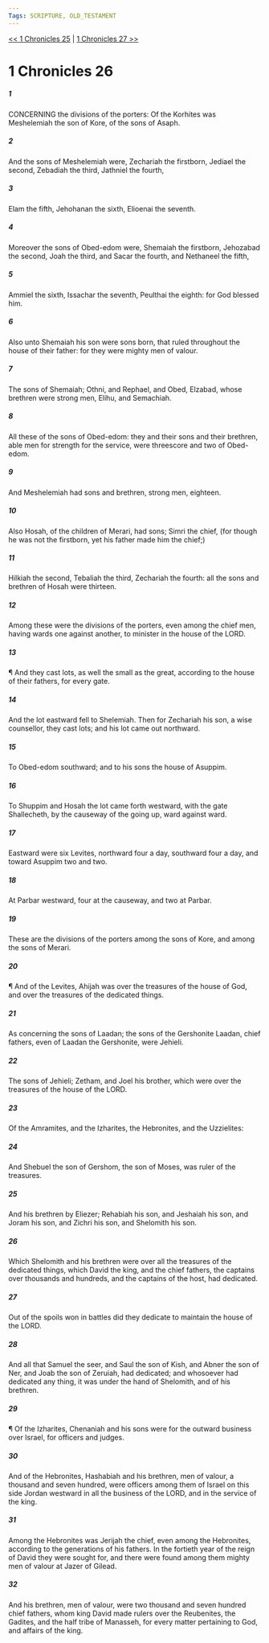 ```yaml
---
Tags: SCRIPTURE, OLD_TESTAMENT
---
```


[<< 1 Chronicles 25](OLD_TESTAMENT/13_1_Chronicles/1_Chronicles_25.md) | [1 Chronicles 27 >>](OLD_TESTAMENT/13_1_Chronicles/1_Chronicles_27.md)

# 1 Chronicles 26

##### 1

CONCERNING the divisions of the porters: Of the Korhites was Meshelemiah the son of Kore, of the sons of Asaph.

##### 2

And the sons of Meshelemiah were, Zechariah the firstborn, Jediael the second, Zebadiah the third, Jathniel the fourth,

##### 3

Elam the fifth, Jehohanan the sixth, Elioenai the seventh.

##### 4

Moreover the sons of Obed-edom were, Shemaiah the firstborn, Jehozabad the second, Joah the third, and Sacar the fourth, and Nethaneel the fifth,

##### 5

Ammiel the sixth, Issachar the seventh, Peulthai the eighth: for God blessed him.

##### 6

Also unto Shemaiah his son were sons born, that ruled throughout the house of their father: for they were mighty men of valour.

##### 7

The sons of Shemaiah; Othni, and Rephael, and Obed, Elzabad, whose brethren were strong men, Elihu, and Semachiah.

##### 8

All these of the sons of Obed-edom: they and their sons and their brethren, able men for strength for the service, were threescore and two of Obed-edom.

##### 9

And Meshelemiah had sons and brethren, strong men, eighteen.

##### 10

Also Hosah, of the children of Merari, had sons; Simri the chief, (for though he was not the firstborn, yet his father made him the chief;)

##### 11

Hilkiah the second, Tebaliah the third, Zechariah the fourth: all the sons and brethren of Hosah were thirteen.

##### 12

Among these were the divisions of the porters, even among the chief men, having wards one against another, to minister in the house of the LORD.

##### 13

¶ And they cast lots, as well the small as the great, according to the house of their fathers, for every gate.

##### 14

And the lot eastward fell to Shelemiah. Then for Zechariah his son, a wise counsellor, they cast lots; and his lot came out northward.

##### 15

To Obed-edom southward; and to his sons the house of Asuppim.

##### 16

To Shuppim and Hosah the lot came forth westward, with the gate Shallecheth, by the causeway of the going up, ward against ward.

##### 17

Eastward were six Levites, northward four a day, southward four a day, and toward Asuppim two and two.

##### 18

At Parbar westward, four at the causeway, and two at Parbar.

##### 19

These are the divisions of the porters among the sons of Kore, and among the sons of Merari.

##### 20

¶ And of the Levites, Ahijah was over the treasures of the house of God, and over the treasures of the dedicated things.

##### 21

As concerning the sons of Laadan; the sons of the Gershonite Laadan, chief fathers, even of Laadan the Gershonite, were Jehieli.

##### 22

The sons of Jehieli; Zetham, and Joel his brother, which were over the treasures of the house of the LORD.

##### 23

Of the Amramites, and the Izharites, the Hebronites, and the Uzzielites:

##### 24

And Shebuel the son of Gershom, the son of Moses, was ruler of the treasures.

##### 25

And his brethren by Eliezer; Rehabiah his son, and Jeshaiah his son, and Joram his son, and Zichri his son, and Shelomith his son.

##### 26

Which Shelomith and his brethren were over all the treasures of the dedicated things, which David the king, and the chief fathers, the captains over thousands and hundreds, and the captains of the host, had dedicated.

##### 27

Out of the spoils won in battles did they dedicate to maintain the house of the LORD.

##### 28

And all that Samuel the seer, and Saul the son of Kish, and Abner the son of Ner, and Joab the son of Zeruiah, had dedicated; and whosoever had dedicated any thing, it was under the hand of Shelomith, and of his brethren.

##### 29

¶ Of the Izharites, Chenaniah and his sons were for the outward business over Israel, for officers and judges.

##### 30

And of the Hebronites, Hashabiah and his brethren, men of valour, a thousand and seven hundred, were officers among them of Israel on this side Jordan westward in all the business of the LORD, and in the service of the king.

##### 31

Among the Hebronites was Jerijah the chief, even among the Hebronites, according to the generations of his fathers. In the fortieth year of the reign of David they were sought for, and there were found among them mighty men of valour at Jazer of Gilead.

##### 32

And his brethren, men of valour, were two thousand and seven hundred chief fathers, whom king David made rulers over the Reubenites, the Gadites, and the half tribe of Manasseh, for every matter pertaining to God, and affairs of the king.
